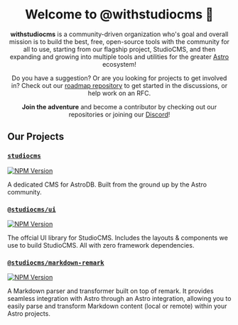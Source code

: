 <h1 align="center"><strong>Welcome to @withstudiocms 👋</strong></h1>
<p align="center">
  <strong>withstudiocms</strong> is a community-driven organization who's goal and overall mission is to build
    the best, free, open-source tools with the community for all to use, starting from our flagship project, StudioCMS,
    and then expanding and growing into multiple tools and utilities for the greater <a href="https://astro.build">Astro</a> ecosystem!
</p>

<p align="center">
  Do you have a suggestion? Or are you looking for projects to get involved in? Check out our <a href="https://github.com/withstudiocms/roadmap">roadmap repository</a> 
  to get started in the discussions, or help work on an RFC.
</p>

<p align="center">
  <strong>Join the adventure</strong> and become a contributor by checking out our repositories
    or joining our <a href="https://chat.studiocms.dev">Discord</a>!
</p>

## Our Projects

### [`studiocms`](https://github.com/withstudiocms/studiocms)
[![NPM Version](https://img.shields.io/npm/v/studiocms?style=for-the-badge&logo=npm)](https://npm.im/studiocms)

A dedicated CMS for AstroDB. Built from the ground up by the Astro community.

### [`@studiocms/ui`](https://github.com/withstudiocms/ui)
[![NPM Version](https://img.shields.io/npm/v/%40studiocms%2Fui?style=for-the-badge&logo=npm)](https://npm.im/@studiocms/ui)

The offcial UI library for StudioCMS. Includes the layouts & components we use to build StudioCMS. All with zero framework dependencies.

### [`@studiocms/markdown-remark`](https://github.com/withstudiocms/markdown-remark)
[![NPM Version](https://img.shields.io/npm/v/@studiocms/markdown-remark?style=for-the-badge&logo=npm)](https://npm.im/@studiocms/markdown-remark)

A Markdown parser and transformer built on top of remark. It provides seamless integration with Astro through an Astro integration, allowing you to easily parse and transform Markdown content (local or remote) within your Astro projects.
